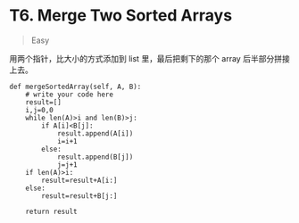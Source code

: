 # T6. Merge Two Sorted Arrays

> Easy 

用两个指针，比大小的方式添加到 list 里，最后把剩下的那个 array 后半部分拼接上去。

```
def mergeSortedArray(self, A, B):
    # write your code here
    result=[]
    i,j=0,0
    while len(A)>i and len(B)>j:
        if A[i]<B[j]:
            result.append(A[i])
            i=i+1
        else:
            result.append(B[j])
            j=j+1
    if len(A)>i:
        result=result+A[i:]
    else:
        result=result+B[j:]

    return result
```



